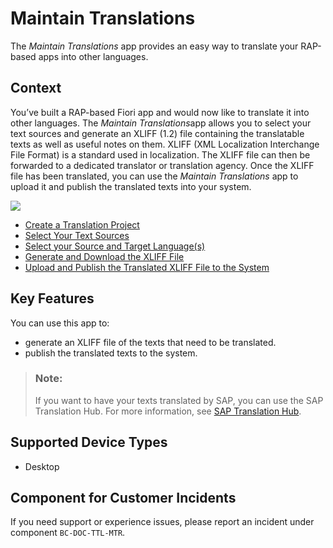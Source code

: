<!-- loioe2ca05c69dc94b98bf725396a0b13ace -->

# Maintain Translations

The *Maintain Translations* app provides an easy way to translate your RAP-based apps into other languages.



<a name="loioe2ca05c69dc94b98bf725396a0b13ace__purpose"/>

## Context

You’ve built a RAP-based Fiori app and would now like to translate it into other languages. The *Maintain Translations*app allows you to select your text sources and generate an XLIFF \(1.2\) file containing the translatable texts as well as useful notes on them. XLIFF \(XML Localization Interchange File Format\) is a standard used in localization. The XLIFF file can then be forwarded to a dedicated translator or translation agency. Once the XLIFF file has been translated, you can use the *Maintain Translations* app to upload it and publish the translated texts into your system.



![](images/Image_Map_Maintain_Translations_410d1cf.png)

-   [Create a Translation Project](Create_a_Translation_Project_b07e69e.md)
-   [Select Your Text Sources](Select_Your_Text_Sources_b93df3e.md)
-   [Select your Source and Target Language\(s\)](Select_your_Source_and_Target_Language(s)_85823ef.md)
-   [Generate and Download the XLIFF File](Generate_and_Download_the_XLIFF_File_bd697ad.md)
-   [Upload and Publish the Translated XLIFF File to the System](Upload_and_Publish_the_Translated_XLIFF_File_to_the_System_ef1faa8.md)



## Key Features

You can use this app to:



-   generate an XLIFF file of the texts that need to be translated.
-   publish the translated texts to the system.



> ### Note:  
> If you want to have your texts translated by SAP, you can use the SAP Translation Hub. For more information, see [SAP Translation Hub](https://help.sap.com/viewer/ed6ce7a29bdd42169f5f0d7868bce6eb/Cloud/en-US/1b15cf69580449c0bd8525696c97b90d.html).



<a name="loioe2ca05c69dc94b98bf725396a0b13ace__supported_devices"/>

## Supported Device Types

-   Desktop




<a name="loioe2ca05c69dc94b98bf725396a0b13ace__customer_component"/>

## Component for Customer Incidents

If you need support or experience issues, please report an incident under component `BC-DOC-TTL-MTR`.

